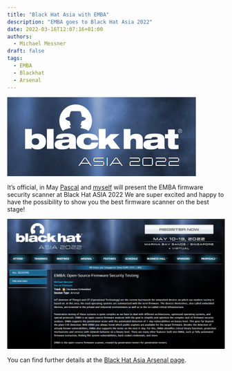 ```yaml
---
title: "Black Hat Asia with EMBA"
description: "EMBA goes to Black Hat Asia 2022"
date: 2022-03-16T12:07:16+01:00
authors:
  - Michael Messner
draft: false
tags:
  - EMBA
  - Blackhat
  - Arsenal
---
```


![Black Hat Asia 2022 logo](/img/bh-asia_2022_02.png#center)


It’s official, in May [Pascal](https://twitter.com/_p4x) and [myself](https://twitter.com/s3cur1ty_de) will present the EMBA firmware security scanner at Black Hat ASIA 2022
We are super excited and happy to have the possibility to show you the best firmware scanner on the best stage!

![Black Hat Asia 2022 - EMBA](/img/bh-asia_2022_01.png)

You can find further details at the [Black Hat Asia Arsenal page](https://www.blackhat.com/asia-22/arsenal/schedule/index.html#emba-open-source-firmware-security-testing-26210).
